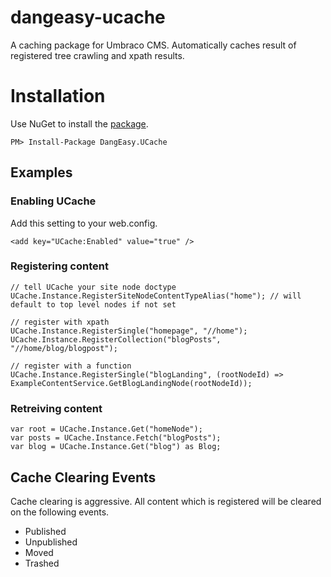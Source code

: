 # dangeasy-ucache

A caching package for Umbraco CMS. Automatically caches result of registered tree crawling and xpath results.

# Installation
Use NuGet to install the [package](https://www.nuget.org/packages/DangEasy.UCache/).
```
PM> Install-Package DangEasy.UCache
```

## Examples
### Enabling UCache
Add this setting to your web.config.
```
<add key="UCache:Enabled" value="true" />
```

### Registering content
```
// tell UCache your site node doctype
UCache.Instance.RegisterSiteNodeContentTypeAlias("home"); // will default to top level nodes if not set

// register with xpath
UCache.Instance.RegisterSingle("homepage", "//home");
UCache.Instance.RegisterCollection("blogPosts", "//home/blog/blogpost");

// register with a function
UCache.Instance.RegisterSingle("blogLanding", (rootNodeId) => ExampleContentService.GetBlogLandingNode(rootNodeId));
```

### Retreiving content
```
var root = UCache.Instance.Get("homeNode"); 
var posts = UCache.Instance.Fetch("blogPosts");
var blog = UCache.Instance.Get("blog") as Blog;
```

## Cache Clearing Events
Cache clearing is aggressive. All content which is registered will be cleared on the following events. 
- Published
- Unpublished
- Moved
- Trashed
